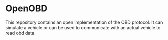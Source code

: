 # OpenOBD
This repository contains an open implementation of the OBD protocol. 
It can simulate a vehicle or can be used to communicate with an actual vehicle to read obd data. 
